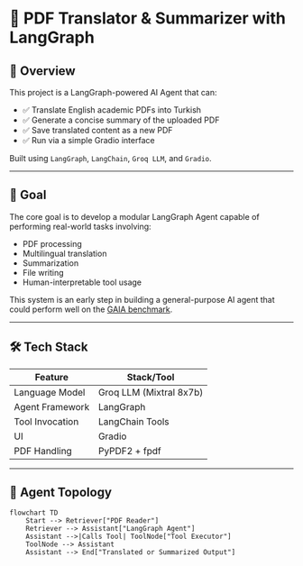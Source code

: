 # 📝 PDF Translator & Summarizer with LangGraph

## 📌 Overview

This project is a LangGraph-powered AI Agent that can:

- ✅ Translate English academic PDFs into Turkish
- ✅ Generate a concise summary of the uploaded PDF
- ✅ Save translated content as a new PDF
- ✅ Run via a simple Gradio interface

Built using `LangGraph`, `LangChain`, `Groq LLM`, and `Gradio`.

---

## 🎯 Goal

The core goal is to develop a modular LangGraph Agent capable of performing real-world tasks involving:

- PDF processing
- Multilingual translation
- Summarization
- File writing
- Human-interpretable tool usage

This system is an early step in building a general-purpose AI agent that could perform well on the [GAIA benchmark](https://huggingface.co/spaces/GAIA-benchmark/gaia).

---

## 🛠️ Tech Stack

| Feature             | Stack/Tool                 |
|--------------------|----------------------------|
| Language Model      | Groq LLM (Mixtral 8x7b)    |
| Agent Framework     | LangGraph                  |
| Tool Invocation     | LangChain Tools            |
| UI                  | Gradio                     |
| PDF Handling        | PyPDF2 + fpdf              |

---

## 🧠 Agent Topology

```mermaid
flowchart TD
    Start --> Retriever["PDF Reader"]
    Retriever --> Assistant["LangGraph Agent"]
    Assistant -->|Calls Tool| ToolNode["Tool Executor"]
    ToolNode --> Assistant
    Assistant --> End["Translated or Summarized Output"]
